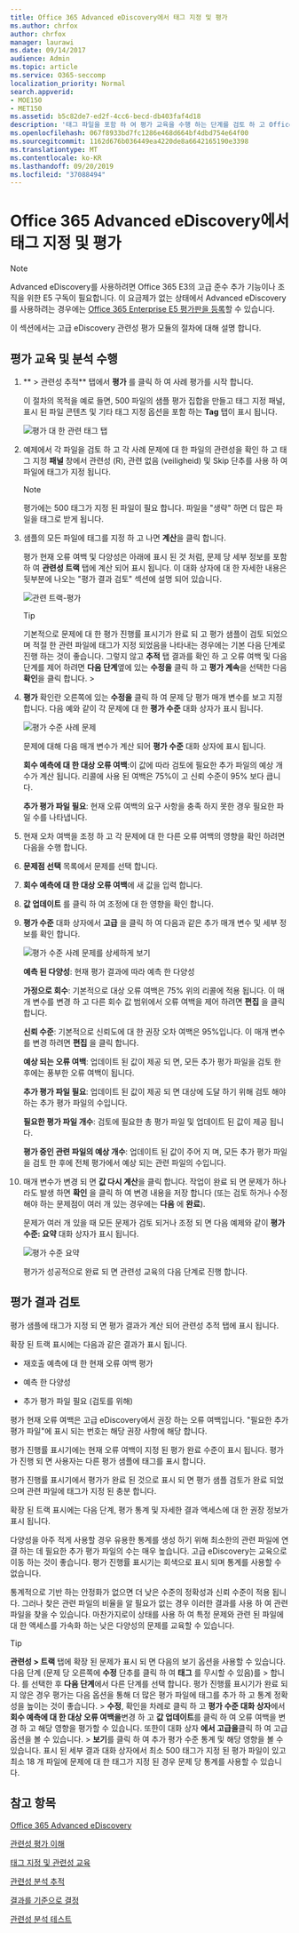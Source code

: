 ```yaml
---
title: Office 365 Advanced eDiscovery에서 태그 지정 및 평가
ms.author: chrfox
author: chrfox
manager: laurawi
ms.date: 09/14/2017
audience: Admin
ms.topic: article
ms.service: O365-seccomp
localization_priority: Normal
search.appverid:
- MOE150
- MET150
ms.assetid: b5c82de7-ed2f-4cc6-becd-db403faf4d18
description: '태그 파일을 포함 하 여 평가 교육을 수행 하는 단계를 검토 하 고 Office 365 Advanced eDiscovery에서 평가 결과를 검토 합니다. '
ms.openlocfilehash: 067f8933bd7fc1286e468d664bf4dbd754e64f00
ms.sourcegitcommit: 1162d676b036449ea4220de8a6642165190e3398
ms.translationtype: MT
ms.contentlocale: ko-KR
ms.lasthandoff: 09/20/2019
ms.locfileid: "37088494"
---
```

# <a name="tagging-and-assessment-in-office-365-advanced-ediscovery"></a>Office 365 Advanced eDiscovery에서 태그 지정 및 평가

> [!NOTE]
> Advanced eDiscovery를 사용하려면 Office 365 E3의 고급 준수 추가 기능이나 조직을 위한 E5 구독이 필요합니다. 이 요금제가 없는 상태에서 Advanced eDiscovery를 사용하려는 경우에는 [Office 365 Enterprise E5 평가판을 등록](https://go.microsoft.com/fwlink/p/?LinkID=698279)할 수 있습니다. 
  
이 섹션에서는 고급 eDiscovery 관련성 평가 모듈의 절차에 대해 설명 합니다. 
  
## <a name="performing-assessment-training-and-analysis"></a>평가 교육 및 분석 수행

1. ** \> 관련성 추적** 탭에서 **평가** 를 클릭 하 여 사례 평가를 시작 합니다. 
    
    이 절차의 목적을 예로 들면, 500 파일의 샘플 평가 집합을 만들고 태그 지정 패널, 표시 된 파일 콘텐츠 및 기타 태그 지정 옵션을 포함 하는 **Tag** 탭이 표시 됩니다. 
    
    ![평가 대 한 관련 태그 탭](media/c8acf891-b1cd-4344-816c-eabb8cbbe742.png)
  
2. 예제에서 각 파일을 검토 하 고 각 사례 문제에 대 한 파일의 관련성을 확인 하 고 태그 지정 **패널** 창에서 관련성 (R), 관련 없음 (veiligheid) 및 Skip 단추를 사용 하 여 파일에 태그가 지정 됩니다. 
    
    > [!NOTE]
    >  평가에는 500 태그가 지정 된 파일이 필요 합니다. 파일을 "생략" 하면 더 많은 파일을 태그로 받게 됩니다. 
  
3. 샘플의 모든 파일에 태그를 지정 하 고 나면 **계산**을 클릭 합니다. 
    
    평가 현재 오류 여백 및 다양성은 아래에 표시 된 것 처럼, 문제 당 세부 정보를 포함 하 여 **관련성 트랙** 탭에 계산 되어 표시 됩니다. 이 대화 상자에 대 한 자세한 내용은 뒷부분에 나오는 "평가 결과 검토" 섹션에 설명 되어 있습니다. 
    
    ![관련 트랙-평가](media/da911ba5-8678-40d6-9ad5-fd0b058355c1.png)
  
    > [!TIP]
    > 기본적으로 문제에 대 한 평가 진행률 표시기가 완료 되 고 평가 샘플이 검토 되었으며 적절 한 관련 파일에 태그가 지정 되었음을 나타내는 경우에는 기본 다음 단계로 진행 하는 것이 좋습니다. 그렇지 않고 **추적** 탭 결과를 확인 하 고 오류 여백 및 다음 단계를 제어 하려면 **다음 단계**옆에 있는 **수정을** 클릭 하 고 **평가 계속**을 선택한 다음 **확인**을 클릭 합니다. > 
  
1. **평가** 확인란 오른쪽에 있는 **수정을** 클릭 하 여 문제 당 평가 매개 변수를 보고 지정 합니다. 다음 예와 같이 각 문제에 대 한 **평가 수준** 대화 상자가 표시 됩니다. 
    
    ![평가 수준 사례 문제](media/b7113fef-d125-4617-ae1b-c9eb0bf79aec.png)
  
    문제에 대해 다음 매개 변수가 계산 되어 **평가 수준** 대화 상자에 표시 됩니다. 
    
    **회수 예측에 대 한 대상 오류 여백**:이 값에 따라 검토에 필요한 추가 파일의 예상 개수가 계산 됩니다. 리콜에 사용 된 여백은 75%이 고 신뢰 수준이 95% 보다 큽니다. 
    
    **추가 평가 파일 필요**: 현재 오류 여백의 요구 사항을 충족 하지 못한 경우 필요한 파일 수를 나타냅니다. 
    
2. 현재 오차 여백을 조정 하 고 각 문제에 대 한 다른 오류 여백의 영향을 확인 하려면 다음을 수행 합니다.
    
1. **문제점 선택** 목록에서 문제를 선택 합니다. 
    
2. **회수 예측에 대 한 대상 오류 여백**에 새 값을 입력 합니다.
    
3. **값 업데이트** 를 클릭 하 여 조정에 대 한 영향을 확인 합니다. 
    
3. **평가 수준** 대화 상자에서 **고급** 을 클릭 하 여 다음과 같은 추가 매개 변수 및 세부 정보를 확인 합니다. 
    
    ![평가 수준 사례 문제를 상세하게 보기](media/577d7e0e-95df-48c2-9dec-bdeab5e801d8.png)
  
    **예측 된 다양성**: 현재 평가 결과에 따라 예측 한 다양성
    
    **가정으로 회수**: 기본적으로 대상 오류 여백은 75% 위의 리콜에 적용 됩니다. 이 매개 변수를 변경 하 고 다른 회수 값 범위에서 오류 여백을 제어 하려면 **편집** 을 클릭 합니다. 
    
    **신뢰 수준**: 기본적으로 신뢰도에 대 한 권장 오차 여백은 95%입니다. 이 매개 변수를 변경 하려면 **편집** 을 클릭 합니다. 
    
    **예상 되는 오류 여백**: 업데이트 된 값이 제공 되 면, 모든 추가 평가 파일을 검토 한 후에는 풍부한 오류 여백이 됩니다.
    
    **추가 평가 파일 필요**: 업데이트 된 값이 제공 되 면 대상에 도달 하기 위해 검토 해야 하는 추가 평가 파일의 수입니다.
    
    **필요한 평가 파일 개수**: 검토에 필요한 총 평가 파일 및 업데이트 된 값이 제공 됩니다.
    
    **평가 중인 관련 파일의 예상 개수**: 업데이트 된 값이 주어 지 며, 모든 추가 평가 파일을 검토 한 후에 전체 평가에서 예상 되는 관련 파일의 수입니다.
    
4. 매개 변수가 변경 되 면 **값 다시 계산**을 클릭 합니다. 작업이 완료 되 면 문제가 하나라도 발생 하면 **확인** 을 클릭 하 여 변경 내용을 저장 합니다 (또는 검토 하거나 수정 해야 하는 문제점이 여러 개 있는 경우에는 **다음** 에 **완료**). 
    
    문제가 여러 개 있을 때 모든 문제가 검토 되거나 조정 되 면 다음 예제와 같이 **평가 수준: 요약** 대화 상자가 표시 됩니다. 
    
    ![평가 수준 요약](media/4997b46d-10a5-4abc-b3b2-7b75a370eb9e.png)
  
    평가가 성공적으로 완료 되 면 관련성 교육의 다음 단계로 진행 합니다.
    
## <a name="reviewing-assessment-results"></a>평가 결과 검토

평가 샘플에 태그가 지정 되 면 평가 결과가 계산 되어 관련성 추적 탭에 표시 됩니다.
  
확장 된 트랙 표시에는 다음과 같은 결과가 표시 됩니다. 
  
- 재호출 예측에 대 한 현재 오류 여백 평가
    
- 예측 한 다양성
    
- 추가 평가 파일 필요 (검토를 위해)
    
평가 현재 오류 여백은 고급 eDiscovery에서 권장 하는 오류 여백입니다. "필요한 추가 평가 파일"에 표시 되는 번호는 해당 권장 사항에 해당 합니다.
  
평가 진행률 표시기에는 현재 오류 여백이 지정 된 평가 완료 수준이 표시 됩니다. 평가가 진행 되 면 사용자는 다른 평가 샘플에 태그를 표시 합니다.
  
평가 진행률 표시기에서 평가가 완료 된 것으로 표시 되 면 평가 샘플 검토가 완료 되었으며 관련 파일에 태그가 지정 된 충분 합니다. 
  
확장 된 트랙 표시에는 다음 단계, 평가 통계 및 자세한 결과 액세스에 대 한 권장 정보가 표시 됩니다.
  
다양성을 아주 적게 사용할 경우 유용한 통계를 생성 하기 위해 최소한의 관련 파일에 연결 하는 데 필요한 추가 평가 파일의 수는 매우 높습니다. 고급 eDiscovery는 교육으로 이동 하는 것이 좋습니다. 평가 진행률 표시기는 회색으로 표시 되며 통계를 사용할 수 없습니다. 
  
통계적으로 기반 하는 안정화가 없으면 더 낮은 수준의 정확성과 신뢰 수준이 적용 됩니다. 그러나 찾은 관련 파일의 비율을 알 필요가 없는 경우 이러한 결과를 사용 하 여 관련 파일을 찾을 수 있습니다. 마찬가지로이 상태를 사용 하 여 특정 문제와 관련 된 파일에 대 한 액세스를 가속화 하는 낮은 다양성의 문제를 교육할 수 있습니다.
  
> [!TIP]
> **관련성 \> 트랙** 탭에 확장 된 문제가 표시 되 면 다음의 보기 옵션을 사용할 수 있습니다. 다음 단계 (문제 당 오른쪽에 **수정** 단추를 클릭 하 여 **태그** 를 무시할 수 있음)를 > 합니다. 를 선택한 후 **다음 단계**에서 다른 단계를 선택 합니다. 평가 진행률 표시기가 완료 되지 않은 경우 평가는 다음 옵션을 통해 더 많은 평가 파일에 태그를 추가 하 고 통계 정확성을 높이는 것이 좋습니다. > **수정**, 확인을 차례로 클릭 하 고 **평가 수준 대화 상자**에서 **회수 예측에 대 한 대상 오류 여백을**변경 하 고 **값 업데이트**를 클릭 하 여 오류 여백을 변경 하 고 해당 영향을 평가할 수 있습니다. 또한이 대화 상자 **에서 고급을**클릭 하 여 고급 옵션을 볼 수 있습니다. > **보기**를 클릭 하 여 추가 평가 수준 통계 및 해당 영향을 볼 수 있습니다. 표시 된 세부 결과 대화 상자에서 최소 500 태그가 지정 된 평가 파일이 있고 최소 18 개 파일에 문제에 대 한 태그가 지정 된 경우 문제 당 통계를 사용할 수 있습니다. 
  
## <a name="see-also"></a>참고 항목

[Office 365 Advanced eDiscovery](office-365-advanced-ediscovery.md)
  
[관련성 평가 이해](assessment-in-relevance-in-advanced-ediscovery.md)
  
[태그 지정 및 관련성 교육](tagging-and-relevance-training-in-advanced-ediscovery.md)
  
[관련성 분석 추적](track-relevance-analysis-in-advanced-ediscovery.md)
  
[결과를 기준으로 결정](decision-based-on-the-results-in-advanced-ediscovery.md)
  
[관련성 분석 테스트](test-relevance-analysis-in-advanced-ediscovery.md)

